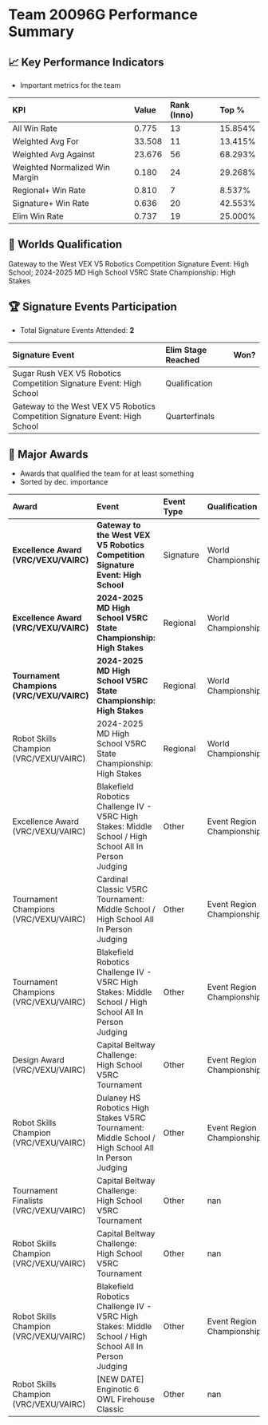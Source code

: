 # Team 20096G Performance Summary

## 📈 Key Performance Indicators
- Important metrics for the team

| KPI | Value | Rank (Inno) | Top % |
|:---|:-----|:----|:-----|
| All Win Rate | 0.775 | 13 | 15.854% |
| Weighted Avg For | 33.508 | 11 | 13.415% |
| Weighted Avg Against | 23.676 | 56 | 68.293% |
| Weighted Normalized Win Margin | 0.180 | 24 | 29.268% |
| Regional+ Win Rate | 0.810 | 7 | 8.537% |
| Signature+ Win Rate | 0.636 | 20 | 42.553% |
| Elim Win Rate | 0.737 | 19 | 25.000% |


## 🎯 Worlds Qualification
Gateway to the West VEX V5 Robotics Competition Signature Event: High School; 2024-2025 MD High School V5RC State Championship: High Stakes

## 🏆 Signature Events Participation
- Total Signature Events Attended: **2**

| Signature Event | Elim Stage Reached | Won? |
|:----------------|:-------------------|:----|
| Sugar Rush VEX V5 Robotics Competition Signature Event: High School | Qualification |  |
| Gateway to the West VEX V5 Robotics Competition Signature Event: High School | Quarterfinals |  |


## 🥇 Major Awards
- Awards that qualified the team for at least something
- Sorted by dec. importance

| Award | Event | Event Type | Qualification |
|:------|:------|:-----------|:--------------|
| **Excellence Award (VRC/VEXU/VAIRC)** | **Gateway to the West VEX V5 Robotics Competition Signature Event: High School** | Signature | World Championship |
| **Excellence Award (VRC/VEXU/VAIRC)** | **2024-2025 MD High School V5RC State Championship: High Stakes** | Regional | World Championship |
| **Tournament Champions (VRC/VEXU/VAIRC)** | **2024-2025 MD High School V5RC State Championship: High Stakes** | Regional | World Championship |
| Robot Skills Champion (VRC/VEXU/VAIRC) | 2024-2025 MD High School V5RC State Championship: High Stakes | Regional | World Championship |
| Excellence Award (VRC/VEXU/VAIRC) | Blakefield Robotics Challenge IV - V5RC High Stakes: Middle School / High School All In Person Judging | Other | Event Region Championship |
| Tournament Champions (VRC/VEXU/VAIRC) | Cardinal Classic V5RC Tournament: Middle School / High School All In Person Judging | Other | Event Region Championship |
| Tournament Champions (VRC/VEXU/VAIRC) | Blakefield Robotics Challenge IV - V5RC High Stakes: Middle School / High School All In Person Judging | Other | Event Region Championship |
| Design Award (VRC/VEXU/VAIRC) | Capital Beltway Challenge: High School V5RC Tournament | Other | Event Region Championship |
| Robot Skills Champion (VRC/VEXU/VAIRC) | Dulaney HS Robotics High Stakes V5RC Tournament: Middle School / High School All In Person Judging | Other | Event Region Championship |
| Tournament Finalists (VRC/VEXU/VAIRC) | Capital Beltway Challenge: High School V5RC Tournament | Other | nan |
| Robot Skills Champion (VRC/VEXU/VAIRC) | Capital Beltway Challenge: High School V5RC Tournament | Other | nan |
| Robot Skills Champion (VRC/VEXU/VAIRC) | Blakefield Robotics Challenge IV - V5RC High Stakes: Middle School / High School All In Person Judging | Other | Event Region Championship |
| Robot Skills Champion (VRC/VEXU/VAIRC) | [NEW DATE] Enginotic 6 OWL Firehouse Classic | Other | nan |

